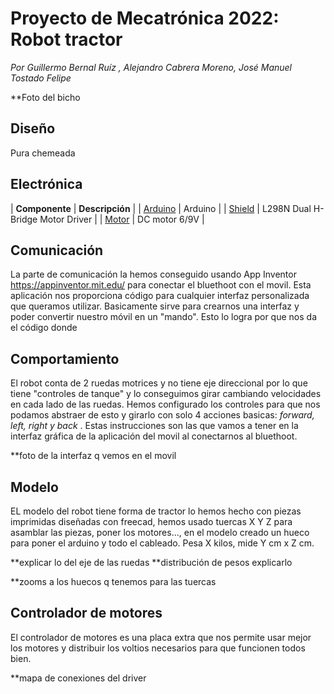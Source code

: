 # Proyecto de Mecatrónica 2022: Robot tractor

_Por Guillermo Bernal Ruíz , Alejandro Cabrera Moreno, José Manuel Tostado Felipe_

**Foto del bicho

## Diseño

Pura chemeada


## Electrónica

| **Componente** | **Descripción** |
| [Arduino](https://docs.arduino.cc/static/9d6ed041fec691039663ae42f50fabcc/A000066-datasheet.pdf) | Arduino |
| [Shield](http://www.handsontec.com/dataspecs/L298N%20Motor%20Driver.pdf) | L298N Dual H-Bridge Motor Driver |
| [Motor](https://www.arduino.cc/documents/datasheets/DCmotor6_9V.pdf) | DC motor 6/9V |

## Comunicación

La parte de comunicación la hemos conseguido usando App Inventor https://appinventor.mit.edu/ para conectar el bluethoot con el movil.
Esta aplicación nos proporciona código para cualquier interfaz personalizada que queramos utilizar. Basicamente sirve para crearnos una interfaz y poder convertir nuestro móvil en un "mando". Esto lo logra por que nos da el código donde 

## Comportamiento

El  robot conta de 2 ruedas motrices y no tiene eje direccional por lo que tiene "controles de tanque" y lo conseguimos girar cambiando velocidades en cada lado de las ruedas. Hemos configurado los controles para que nos podamos abstraer de esto y girarlo con solo 4 acciones basicas: _forward, left, right y back_ . Estas instrucciones son las que vamos a tener en la interfaz gráfica de la aplicación del movil al conectarnos al bluethoot.

**foto de la interfaz q vemos en el movil

## Modelo

EL modelo del robot tiene forma de tractor lo hemos hecho con piezas imprimidas diseñadas con freecad, hemos usado tuercas X Y Z para asamblar las piezas, poner los motores..., en el modelo creado un hueco para poner el arduino y todo el cableado. 
Pesa X kilos, mide Y cm x Z cm.

**explicar lo del eje de las ruedas
**distribución de pesos explicarlo

**zooms a los huecos q tenemos para las tuercas

## Controlador de motores

El controlador de motores es una placa extra que nos permite usar mejor los motores y distribuir los voltios necesarios para que funcionen todos bien.

**mapa de conexiones del driver
